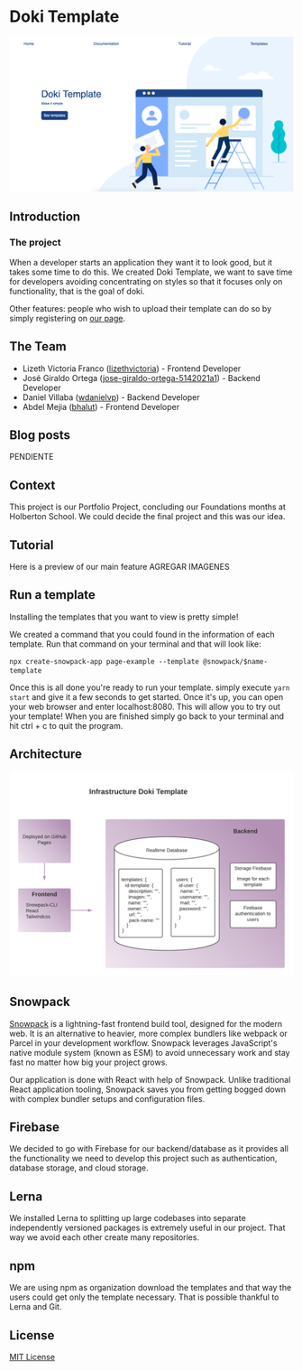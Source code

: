 # Doki Template
[![](https://github.com/LizethVictoria20/doki-template/blob/master/www/public/doki-template.png?raw=true)](https://github.com/LizethVictoria20/doki-template/blob/master/www/public/doki-template.png?raw=true)
## Introduction
### The project
When a developer starts an application they want it to look good, but it takes some time to do this. We created Doki Template, we want to save time for developers avoiding concentrating on styles so that it focuses only on functionality, that is the goal of doki.

Other features: people who wish to upload their template can do so by simply registering on [our page](https://doki-templates.web.app "our page").

## The Team

- Lizeth Victoria Franco ([lizethvictoria](https://www.linkedin.com/in/lizethvictoria/ "lizethvictoria")) - Frontend Developer
- José Giraldo Ortega ([jose-giraldo-ortega-5142021a1](https://www.linkedin.com/in/jose-giraldo-ortega-5142021a1/ "jose-giraldo-ortega-5142021a1/")) - Backend Developer
- Daniel Villaba ([wdanielvp](https://www.linkedin.com/in/wdanielvp/ "wdanielvp")) - Backend Developer
- Abdel Mejia ([bhalut](https://www.linkedin.com/in/bhalut/ "bhalut")) - Frontend Developer

## Blog posts
PENDIENTE

## Context 
This project is our Portfolio Project, concluding our Foundations months at Holberton School. We could decide the final project and this was our idea.

## Tutorial
Here is a preview of our main feature
AGREGAR IMAGENES

## Run a template
Installing the templates that you want to view is pretty simple!

We created a command that you could found in the information of each template. Run that command on your terminal and that will look like:

```
npx create-snowpack-app page-example --template @snowpack/$name-template
```

Once this is all done you're ready to run your template.
simply execute `yarn start` and give it a few seconds to get started. Once it's up, you can open your web browser and enter localhost:8080. This will allow you to try out your template!
When you are finished simply go back to your terminal and hit ctrl + c to quit the program.

## Architecture
[![](https://github.com/LizethVictoria20/doki-template/blob/dev-liz/www/public/infrastructure.png?raw=true)](http:/https://github.com/LizethVictoria20/doki-template/blob/dev-liz/www/public/Architecture.png?raw=true/)
## Snowpack
[Snowpack](https://www.snowpack.dev "Snowpack") is a lightning-fast frontend build tool, designed for the modern web. It is an alternative to heavier, more complex bundlers like webpack or Parcel in your development workflow. Snowpack leverages JavaScript's native module system (known as ESM) to avoid unnecessary work and stay fast no matter how big your project grows.

Our application is done with React with help of Snowpack. Unlike traditional React application tooling, Snowpack saves you from getting bogged down with complex bundler setups and configuration files.

## Firebase
We decided to go with Firebase for our backend/database as it provides all the functionality we need to develop this project such as authentication, database storage, and cloud storage.

## Lerna
We installed  Lerna to splitting up large codebases into separate independently versioned packages is extremely useful in our project. That way we avoid each other create many repositories.

## npm
We are using npm as organization download the templates and that way the users could get only the template necessary. That is possible thankful to Lerna and Git.

## License
[MIT License](./LICENSE)
